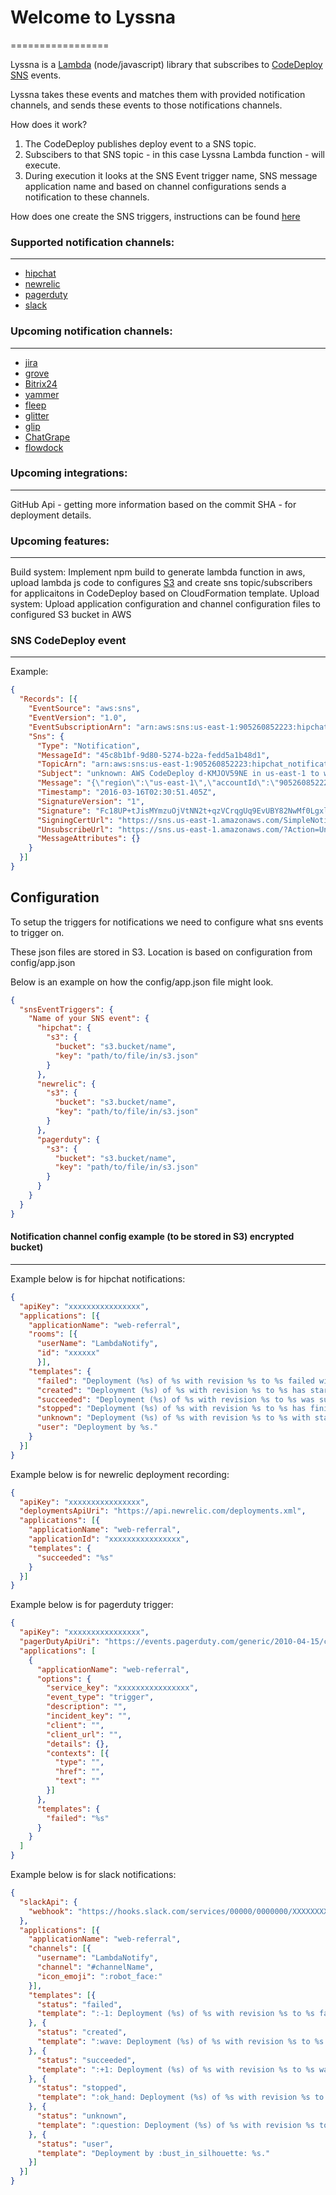 # Welcome to Lyssna
=================

Lyssna is a [Lambda](https://aws.amazon.com/documentation/lambda/) (node/javascript) library that subscribes to [CodeDeploy](https://aws.amazon.com/codedeploy/) [SNS](https://aws.amazon.com/documentation/sns/) events.

Lyssna takes these events and matches them with provided notification channels, and sends these events to those notifications channels.

How does it work?

1. The CodeDeploy publishes deploy event to a SNS topic.
2. Subscibers to that SNS topic - in this case Lyssna Lambda function - will execute.
3. During execution it looks at the SNS Event trigger name, SNS message application name and based on channel configurations sends a notification to these channels.

How does one create the SNS triggers, instructions can be found [here](http://docs.aws.amazon.com/codedeploy/latest/userguide/how-to-notify-sns.html)


### Supported notification channels:
-----
 - [hipchat](https://hipchat.com)
 - [newrelic](https://newrelic.com)
 - [pagerduty](https://pagerduty.com)
 - [slack](https://slack.com)

### Upcoming notification channels:
-----
 - [jira](https://jira.com)
 - [grove](https://grove.io)
 - [Bitrix24](https://bitrix24.com)
 - [yammer](https://www.yammer.com/)
 - [fleep](https://fleep.io)
 - [glitter](https://gitter.im/)
 - [glip](https://glip.com)
 - [ChatGrape](https://chatgrape.com/)
 - [flowdock](https://www.flowdock.com/)

### Upcoming integrations:
-----
GitHub Api - getting more information based on the commit SHA - for deployment details.

### Upcoming features:
-----
Build system: Implement npm build to generate lambda function in aws, upload lambda js code to configures [S3](https://aws.amazon.com/documentation/s3/) and create sns topic/subscribers for applicaitons in CodeDeploy based on CloudFormation template.
Upload system: Upload application configuration and channel configuration files to configured S3 bucket in AWS

### SNS CodeDeploy event
-----
Example:
```json
{
  "Records": [{
    "EventSource": "aws:sns",
    "EventVersion": "1.0",
    "EventSubscriptionArn": "arn:aws:sns:us-east-1:905260852223:hipchat_notification:49343f9b-237f-4ff5-9e3f-0da23ffde19e",
    "Sns": {
      "Type": "Notification",
      "MessageId": "45c8b1bf-9d80-5274-b22a-fedd5a1b48d1",
      "TopicArn": "arn:aws:sns:us-east-1:905260852223:hipchat_notification",
      "Subject": "unknown: AWS CodeDeploy d-KMJOV59NE in us-east-1 to web-referral",
      "Message": "{\"region\":\"us-east-1\",\"accountId\":\"905260852223\",\"eventTriggerName\":\"BackOffice Notification\",\"applicationName\":\"web-referral\",\"deploymentId\":\"d-KMJOV59NE\",\"deploymentGroupName\":\"production\",\"createTime\":\"Wed Mar 16 02:30:50 UTC 2016\",\"completeTime\":null,\"status\":\"unknown\"}",
      "Timestamp": "2016-03-16T02:30:51.405Z",
      "SignatureVersion": "1",
      "Signature": "Fc18UP+tJisMYmzuOjVtNN2t+qzVCrqgUq9EvUBY82NwMf0LgxlSp8FM9uxFQRnlJaahxDykUyPYPNHPmLcox5A13fiudw7miKYlKRaaKobmdPQoY+lVKvm6hBpq0CKUG64YUQgHeXDuk1mUqE0L+hxj9rqJc6yZdRL96KpNLnMX3VRKw8+WELgycjJsywbaSjFqdDm2cXv76Ngwq+blYkAP5uneIzVkCHvNMsqA0iRug3yTxonV+Soz9p5b+OzJw75SaYgJqWLaGneeYqck6Vun88etssdNpbaVV0iCR600JA+lhyP7py6ON9+Z5IUtnsESB0+YJ8L59Ycvn78B9A==",
      "SigningCertUrl": "https://sns.us-east-1.amazonaws.com/SimpleNotificationService-bb750dd426d95ee9390147a5624348ee.pem",
      "UnsubscribeUrl": "https://sns.us-east-1.amazonaws.com/?Action=Unsubscribe&SubscriptionArn=arn:aws:sns:us-east-1:905260852223:hipchat_notification:49343f9b-237f-4ff5-9e3f-0da23ffde19e",
      "MessageAttributes": {}
    }
  }]
}
```
## Configuration

To setup the triggers for notifications we need to configure what sns events to trigger on.

These json files are stored in S3. Location is based on configuration from config/app.json

Below is an example on how the config/app.json file might look.
```json
{
  "snsEventTriggers": {
    "Name of your SNS event": {
      "hipchat": {
        "s3": {
          "bucket": "s3.bucket/name",
          "key": "path/to/file/in/s3.json"
        }
      },
      "newrelic": {
        "s3": {
          "bucket": "s3.bucket/name",
          "key": "path/to/file/in/s3.json"
        }
      },
      "pagerduty": {
        "s3": {
          "bucket": "s3.bucket/name",
          "key": "path/to/file/in/s3.json"
        }
      }
    }
  }
}
```

#### Notification channel config example (to be stored in S3) encrypted bucket)
-----
Example below is for hipchat notifications:
```json
{
  "apiKey": "xxxxxxxxxxxxxxxx",
  "applications": [{
    "applicationName": "web-referral",
    "rooms": [{
      "userName": "LambdaNotify",
      "id": "xxxxxx"
      }],
    "templates": {
      "failed": "Deployment (%s) of %s with revision %s to %s failed with error message \"%s\".",
      "created": "Deployment (%s) of %s with revision %s to %s has started.",
      "succeeded": "Deployment (%s) of %s with revision %s to %s was successful.",
      "stopped": "Deployment (%s) of %s with revision %s to %s has finished.",
      "unknown": "Deployment (%s) of %s with revision %s to %s with status %s.",
      "user": "Deployment by %s."
    }
  }]
}
```
Example below is for newrelic deployment recording:
```json
{
  "apiKey": "xxxxxxxxxxxxxxxx",
  "deploymentsApiUri": "https://api.newrelic.com/deployments.xml",
  "applications": [{
    "applicationName": "web-referral",
    "applicationId": "xxxxxxxxxxxxxxxx",
    "templates": {
      "succeeded": "%s"
    }
  }]
}
```
Example below is for pagerduty trigger:
```json
{
  "apiKey": "xxxxxxxxxxxxxxxx",
  "pagerDutyApiUri": "https://events.pagerduty.com/generic/2010-04-15/create_event.json",
  "applications": [
    {
      "applicationName": "web-referral",
      "options": {
        "service_key": "xxxxxxxxxxxxxxxx",
        "event_type": "trigger",
        "description": "",
        "incident_key": "",
        "client": "",
        "client_url": "",
        "details": {},
        "contexts": [{
          "type": "",
          "href": "",
          "text": ""
        }]
      },
      "templates": {
        "failed": "%s"
      }
    }
  ]
}
```
Example below is for slack notifications:
```json
{
  "slackApi": {
    "webhook": "https://hooks.slack.com/services/00000/0000000/XXXXXXXXXXXX"
  },
  "applications": [{
    "applicationName": "web-referral",
    "channels": [{
      "username": "LambdaNotify",
      "channel": "#channelName",
      "icon_emoji": ":robot_face:"
    }],
    "templates": [{
      "status": "failed",
      "template": ":-1: Deployment (%s) of %s with revision %s to %s failed with error message \"%s\"."
    }, {
      "status": "created",
      "template": ":wave: Deployment (%s) of %s with revision %s to %s has started."
    }, {
      "status": "succeeded",
      "template": ":+1: Deployment (%s) of %s with revision %s to %s was successful."
    }, {
      "status": "stopped",
      "template": ":ok_hand: Deployment (%s) of %s with revision %s to %s has finished."
    }, {
      "status": "unknown",
      "template": ":question: Deployment (%s) of %s with revision %s to %s with status %s."
    }, {
      "status": "user",
      "template": "Deployment by :bust_in_silhouette: %s."
    }]
  }]
}
```